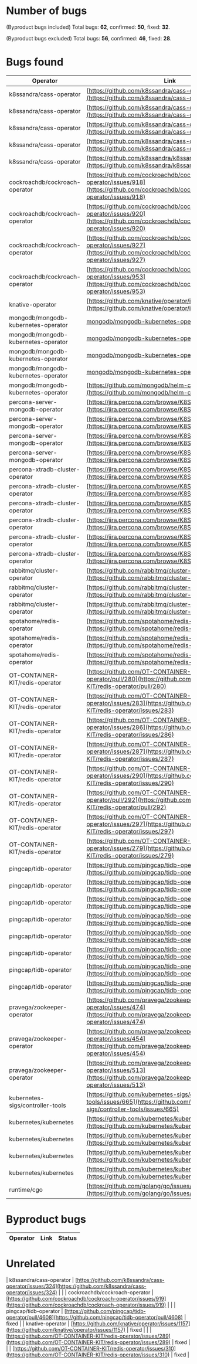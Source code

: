 # Number of bugs
(Byproduct bugs included) Total bugs: **62**, confirmed: **50**, fixed: **32**.<br/>

(Byproduct bugs excluded) Total bugs: **56**, confirmed: **46**, fixed: **28**.<br/>

# Bugs found

| Operator                            | Link                                                                                                                             | Status    |
| ----------------------------------- | -------------------------------------------------------------------------------------------------------------------------------- | --------- |
| k8ssandra/cass-operator             | [https://github.com/k8ssandra/cass-operator/issues/315](https://github.com/k8ssandra/cass-operator/issues/315)                   | fixed     |
| k8ssandra/cass-operator             | [https://github.com/k8ssandra/cass-operator/issues/330](https://github.com/k8ssandra/cass-operator/issues/330)                   | fixed     |
| k8ssandra/cass-operator             | [https://github.com/k8ssandra/cass-operator/issues/334](https://github.com/k8ssandra/cass-operator/issues/334)                   | confirmed |
| k8ssandra/cass-operator             | [https://github.com/k8ssandra/cass-operator/issues/471](https://github.com/k8ssandra/cass-operator/issues/471)                   |           |
| k8ssandra/cass-operator             | [https://github.com/k8ssandra/k8ssandra/issues/1380](https://github.com/k8ssandra/k8ssandra/issues/1380)                         | fixed     |
| cockroachdb/cockroach-operator      | [https://github.com/cockroachdb/cockroach-operator/issues/918](https://github.com/cockroachdb/cockroach-operator/issues/918)     | confirmed |
| cockroachdb/cockroach-operator      | [https://github.com/cockroachdb/cockroach-operator/issues/920](https://github.com/cockroachdb/cockroach-operator/issues/920)     | confirmed |
| cockroachdb/cockroach-operator      | [https://github.com/cockroachdb/cockroach-operator/issues/927](https://github.com/cockroachdb/cockroach-operator/issues/927)     | confirmed |
| cockroachdb/cockroach-operator      | [https://github.com/cockroachdb/cockroach-operator/issues/953](https://github.com/cockroachdb/cockroach-operator/issues/953)     | confirmed |
| knative-operator                    | [https://github.com/knative/operator/issues/1158](https://github.com/knative/operator/issues/1158)                               | fixed     |
| mongodb/mongodb-kubernetes-operator | [mongodb/mongodb-kubernetes-operator#1054](https://github.com/mongodb/mongodb-kubernetes-operator/issues/1054)                   | fixed     |
| mongodb/mongodb-kubernetes-operator | [mongodb/mongodb-kubernetes-operator#1055](https://github.com/mongodb/mongodb-kubernetes-operator/issues/1055)                   | fixed     |
| mongodb/mongodb-kubernetes-operator | [mongodb/mongodb-kubernetes-operator#1072](https://github.com/mongodb/mongodb-kubernetes-operator/issues/1072)                   |           |
| mongodb/mongodb-kubernetes-operator | [mongodb/mongodb-kubernetes-operator#1074](https://github.com/mongodb/mongodb-kubernetes-operator/issues/1074)                   |           |
| mongodb/mongodb-kubernetes-operator | [https://github.com/mongodb/helm-charts/pull/123](https://github.com/mongodb/helm-charts/pull/123)                               | fixed     |
| percona-server-mongodb-operator     | [https://jira.percona.com/browse/K8SPSMDB-696](https://jira.percona.com/browse/K8SPSMDB-696)                                     | fixed     |
| percona-server-mongodb-operator     | [https://jira.percona.com/browse/K8SPSMDB-697](https://jira.percona.com/browse/K8SPSMDB-697)                                     | fixed     |
| percona-server-mongodb-operator     | [https://jira.percona.com/browse/K8SPSMDB-738](https://jira.percona.com/browse/K8SPSMDB-738)                                     | confirmed |
| percona-server-mongodb-operator     | [https://jira.percona.com/browse/K8SPSMDB-742](https://jira.percona.com/browse/K8SPSMDB-742)                                     |           |
| percona-xtradb-cluster-operator     | [https://jira.percona.com/browse/K8SPXC-1060](https://jira.percona.com/browse/K8SPXC-1060)                                       | fixed     |
| percona-xtradb-cluster-operator     | [https://jira.percona.com/browse/K8SPXC-1061](https://jira.percona.com/browse/K8SPXC-1061)                                       | fixed     |
| percona-xtradb-cluster-operator     | [https://jira.percona.com/browse/K8SPXC-1067](https://jira.percona.com/browse/K8SPXC-1067)                                       | fixed     |
| percona-xtradb-cluster-operator     | [https://jira.percona.com/browse/K8SPXC-1068](https://jira.percona.com/browse/K8SPXC-1068)                                       |           |
| percona-xtradb-cluster-operator     | [https://jira.percona.com/browse/K8SPXC-1069](https://jira.percona.com/browse/K8SPXC-1069)                                       |           |
| percona-xtradb-cluster-operator     | [https://jira.percona.com/browse/K8SPXC-1155](https://jira.percona.com/browse/K8SPXC-1155)                                       |           |
| rabbitmq/cluster-operator           | [https://github.com/rabbitmq/cluster-operator/issues/928](https://github.com/rabbitmq/cluster-operator/issues/928)               | confirmed |
| rabbitmq/cluster-operator           | [https://github.com/rabbitmq/cluster-operator/issues/968](https://github.com/rabbitmq/cluster-operator/issues/968)               |           |
| rabbitmq/cluster-operator           | [https://github.com/rabbitmq/cluster-operator/issues/992](https://github.com/rabbitmq/cluster-operator/issues/992)               | confirmed |
| spotahome/redis-operator            | [https://github.com/spotahome/redis-operator/issues/400](https://github.com/spotahome/redis-operator/issues/400)                 | confirmed |
| spotahome/redis-operator            | [https://github.com/spotahome/redis-operator/issues/407](https://github.com/spotahome/redis-operator/issues/407)                 |           |
| spotahome/redis-operator            | [https://github.com/spotahome/redis-operator/issues/552](https://github.com/spotahome/redis-operator/issues/552)                 |           |
| OT-CONTAINER-KIT/redis-operator     | [https://github.com/OT-CONTAINER-KIT/redis-operator/pull/280](https://github.com/OT-CONTAINER-KIT/redis-operator/pull/280)       | fixed     |
| OT-CONTAINER-KIT/redis-operator     | [https://github.com/OT-CONTAINER-KIT/redis-operator/issues/283](https://github.com/OT-CONTAINER-KIT/redis-operator/issues/283)   | fixed     |
| OT-CONTAINER-KIT/redis-operator     | [https://github.com/OT-CONTAINER-KIT/redis-operator/issues/286](https://github.com/OT-CONTAINER-KIT/redis-operator/issues/286)   | fixed     |
| OT-CONTAINER-KIT/redis-operator     | [https://github.com/OT-CONTAINER-KIT/redis-operator/issues/287](https://github.com/OT-CONTAINER-KIT/redis-operator/issues/287)   | fixed     |
| OT-CONTAINER-KIT/redis-operator     | [https://github.com/OT-CONTAINER-KIT/redis-operator/issues/290](https://github.com/OT-CONTAINER-KIT/redis-operator/issues/290)   | fixed     |
| OT-CONTAINER-KIT/redis-operator     | [https://github.com/OT-CONTAINER-KIT/redis-operator/pull/292](https://github.com/OT-CONTAINER-KIT/redis-operator/pull/292)       | fixed     |
| OT-CONTAINER-KIT/redis-operator     | [https://github.com/OT-CONTAINER-KIT/redis-operator/issues/297](https://github.com/OT-CONTAINER-KIT/redis-operator/issues/297)   | fixed     |
| OT-CONTAINER-KIT/redis-operator     | [https://github.com/OT-CONTAINER-KIT/redis-operator/issues/279](https://github.com/OT-CONTAINER-KIT/redis-operator/issues/279)   | fixed     |
| pingcap/tidb-operator               | [https://github.com/pingcap/tidb-operator/issues/4613](https://github.com/pingcap/tidb-operator/issues/4613)                     | fixed     |
| pingcap/tidb-operator               | [https://github.com/pingcap/tidb-operator/issues/4632](https://github.com/pingcap/tidb-operator/issues/4632)                     | fixed     |
| pingcap/tidb-operator               | [https://github.com/pingcap/tidb-operator/issues/4634](https://github.com/pingcap/tidb-operator/issues/4634)                     |           |
| pingcap/tidb-operator               | [https://github.com/pingcap/tidb-operator/issues/4637](https://github.com/pingcap/tidb-operator/issues/4637)                     | fixed     |
| pingcap/tidb-operator               | [https://github.com/pingcap/tidb-operator/issues/4649](https://github.com/pingcap/tidb-operator/issues/4649)                     | confirmed |
| pingcap/tidb-operator               | [https://github.com/pingcap/tidb-operator/issues/4684](https://github.com/pingcap/tidb-operator/issues/4684)                     |           |
| pingcap/tidb-operator               | [https://github.com/pingcap/tidb-operator/issues/4705](https://github.com/pingcap/tidb-operator/issues/4705)                     |           |
| pingcap/tidb-operator               | [https://github.com/pingcap/tidb-operator/issues/4614](https://github.com/pingcap/tidb-operator/issues/4614)                     | fixed     |
| pravega/zookeeper-operator          | [https://github.com/pravega/zookeeper-operator/issues/474](https://github.com/pravega/zookeeper-operator/issues/474)             | fixed     |
| pravega/zookeeper-operator          | [https://github.com/pravega/zookeeper-operator/issues/454](https://github.com/pravega/zookeeper-operator/issues/454)             | confirmed |
| pravega/zookeeper-operator          | [https://github.com/pravega/zookeeper-operator/issues/513](https://github.com/pravega/zookeeper-operator/issues/513)             |           |
| kubernetes-sigs/controller-tools    | [https://github.com/kubernetes-sigs/controller-tools/issues/665](https://github.com/kubernetes-sigs/controller-tools/issues/665) | confirmed |
| kubernetes/kubernetes               | [https://github.com/kubernetes/kubernetes/issues/109839](https://github.com/kubernetes/kubernetes/issues/109839)                 | confirmed |
| kubernetes/kubernetes               | [https://github.com/kubernetes/kubernetes/issues/110653](https://github.com/kubernetes/kubernetes/issues/110653)                 | confirmed |
| kubernetes/kubernetes               | [https://github.com/kubernetes/kubernetes/issues/110654](https://github.com/kubernetes/kubernetes/issues/110654)                 | confirmed |
| kubernetes/kubernetes               | [https://github.com/kubernetes/kubernetes/issues/112609](https://github.com/kubernetes/kubernetes/issues/112609)                 | confirmed |
| runtime/cgo                         | [https://github.com/golang/go/issues/53958](https://github.com/golang/go/issues/53958)                                           | fixed     |


# Byproduct bugs

| Operator | Link | Status |
| -------- | ---- | ------ |

# Unrelated
| k8ssandra/cass-operator             | [https://github.com/k8ssandra/cass-operator/issues/324](https://github.com/k8ssandra/cass-operator/issues/324)                 |        |
| cockroachdb/cockroach-operator      | [https://github.com/cockroachdb/cockroach-operator/issues/919](https://github.com/cockroachdb/cockroach-operator/issues/919)   |        |
| pingcap/tidb-operator               | [https://github.com/pingcap/tidb-operator/pull/4608](https://github.com/pingcap/tidb-operator/pull/4608)                       | fixed  |
| knative-operator                    | [https://github.com/knative/operator/issues/1157](https://github.com/knative/operator/issues/1157)                             | fixed  |
|                                     | [https://github.com/OT-CONTAINER-KIT/redis-operator/issues/289](https://github.com/OT-CONTAINER-KIT/redis-operator/issues/289) | fixed  |
|                                     | [https://github.com/OT-CONTAINER-KIT/redis-operator/issues/310](https://github.com/OT-CONTAINER-KIT/redis-operator/issues/310) | fixed  |
